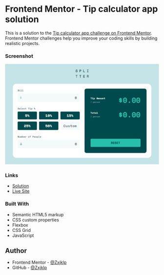 # Frontend Mentor - Tip calculator app solution

This is a solution to the [Tip calculator app challenge on Frontend Mentor](https://www.frontendmentor.io/challenges/tip-calculator-app-ugJNGbJUX). Frontend Mentor challenges help you improve your coding skills by building realistic projects.


### Screenshot

![](./screenshot.png)

### Links

- [Solution](https://www.frontendmentor.io/solutions/tip-calculator-app-width--vNZi4Uy9N)
- [Live Site](https://zxjklp.github.io/tip-calculator-app-main/)

### Built With

- Semantic HTML5 markup
- CSS custom properties
- Flexbox
- CSS Grid
- JavaScript

## Author

- Frontend Mentor - [@Zxjklp](https://www.frontendmentor.io/profile/Zxjklp)
- GitHub - [@Zxjklp](https://github.com/Zxjklp)
